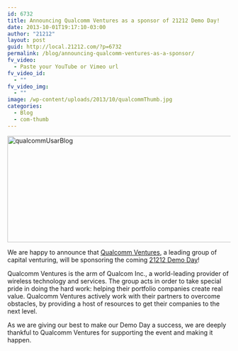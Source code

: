 ```yaml
---
id: 6732
title: Announcing Qualcomm Ventures as a sponsor of 21212 Demo Day!
date: 2013-10-01T19:17:10-03:00
author: "21212"
layout: post
guid: http://local.21212.com/?p=6732
permalink: /blog/announcing-qualcomm-ventures-as-a-sponsor/
fv_video:
  - Paste your YouTube or Vimeo url
fv_video_id:
  - ""
fv_video_img:
  - ""
image: /wp-content/uploads/2013/10/qualcommThumb.jpg
categories:
  - Blog
  - com-thumb
---
```

<p dir="ltr">
  <a href="http://local.21212.com/wp-content/uploads/2013/10/qualcommUsarBlog.jpg"><img class="aligncenter size-full wp-image-6733" alt="qualcommUsarBlog" src="http://local.21212.com/wp-content/uploads/2013/10/qualcommUsarBlog.jpg" width="540" height="240" srcset="http://localhost:8080/wp-content/uploads/2013/10/qualcommUsarBlog.jpg 540w, http://localhost:8080/wp-content/uploads/2013/10/qualcommUsarBlog-300x133.jpg 300w" sizes="(max-width: 540px) 100vw, 540px" /></a>
</p>

<p dir="ltr">
  We are happy to announce that <a href="https://qualcommventures.com/">Qualcomm Ventures</a>, a leading group of capital venturing, will be sponsoring the coming <a href="http://demoday.21212.com/">21212 Demo Day</a>!
</p>

<p dir="ltr">
  Qualcomm Ventures is the arm of Qualcom Inc., a world-leading provider of wireless technology and services. The group acts in order to take special pride in doing the hard work: helping their portfolio companies create real value. Qualcomm Ventures actively work with their partners to overcome obstacles, by providing a host of resources to get their companies to the next level.
</p>

<p dir="ltr">
  As we are giving our best to make our Demo Day a success, we are deeply thankful to Qualcomm Ventures for supporting the event and making it happen.
</p>

&nbsp;